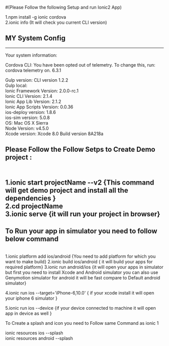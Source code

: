 #(Please Follow the following Setup and run Ionic2 App)<br />

1.npm install -g ionic cordova <br />
2.ionic info (It will check you current CLI version)<br />

MY System Config<br />
--------------------------------
--------------------------------

Your system information:<br />

Cordova CLI: You have been opted out of telemetry. To change this, run: cordova telemetry on.
6.3.1<br />

Gulp version:  CLI version 1.2.2 <br />
Gulp local:  <br />
Ionic Framework Version: 2.0.0-rc.1 <br />
Ionic CLI Version: 2.1.4 <br />
Ionic App Lib Version: 2.1.2 <br />
Ionic App Scripts Version: 0.0.36 <br />
ios-deploy version: 1.8.6  <br />
ios-sim version: 5.0.8 <br />
OS: Mac OS X Sierra <br />
Node Version: v4.5.0 <br />
Xcode version: Xcode 8.0 Build version 8A218a  <br />

<h2>Please Follow the Follow Setps to Create Demo project : <h2><br />
1.ionic start projectName --v2   {This command will get demo project and install all the dependencies } <br />
2.cd projectName <br />
3.ionic serve {it will run your project in browser} <br />

<h2> To Run your app in simulator you need to follow below command </h1> <br/>
1.ionic platform add ios/android {You need to add platform for which you want to make build}
2.ionic build ios/android { it will build your apps for required platform}
3.ionic run android/ios {it will open your apps in simulator but first you need to install 
   Xcode and Android simulator you can also use Genymotion simulator for android it will be fast compare to 
   Default android simulator}  </br>
   
4.ionic run ios --target='iPhone-6,10.0' { if your xcode install it will open your iphone 6 simulator }

5.ionic run ios --device {if your device connected to machine it will open app in device as well }


To Create a splash and icon you need to Follow same Command as ionic 1 <br />

ionic resources ios --splash <br /> 
ionic resources android --splash <br />







